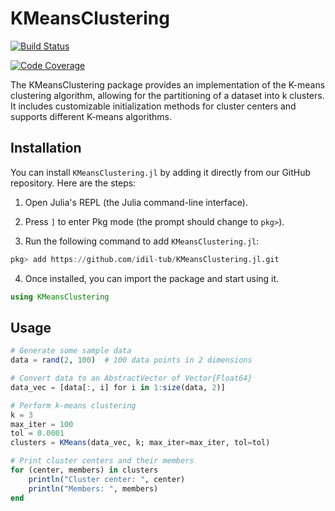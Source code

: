 # KMeansClustering

[![Build Status](https://github.com/idil-tub/KMeansClustering.jl/actions/workflows/CI.yml/badge.svg?branch=main)](https://github.com/idil-tub/KMeansClustering.jl/actions/workflows/CI.yml?query=branch%3Amain)

[![Code Coverage](https://codecov.io/github/idil-tub/KMeansClustering.jl/graph/badge.svg?token=MVVT1D4HSD)](https://codecov.io/github/idil-tub/KMeansClustering.jl)


The KMeansClustering package provides an implementation of the K-means clustering algorithm, allowing for the partitioning of a dataset into k clusters. It includes customizable initialization methods for cluster centers and supports different K-means algorithms.

## Installation

You can install `KMeansClustering.jl` by adding it directly from our GitHub repository. Here are the steps:

1. Open Julia's REPL (the Julia command-line interface).

2. Press `]` to enter Pkg mode (the prompt should change to `pkg>`).

3. Run the following command to add `KMeansClustering.jl`:

```julia
pkg> add https://github.com/idil-tub/KMeansClustering.jl.git
```

 4. Once installed, you can import the package and start using it.
```julia
using KMeansClustering
```

## Usage

```julia
# Generate some sample data
data = rand(2, 100)  # 100 data points in 2 dimensions

# Convert data to an AbstractVector of Vector{Float64}
data_vec = [data[:, i] for i in 1:size(data, 2)]

# Perform k-means clustering
k = 3
max_iter = 100
tol = 0.0001
clusters = KMeans(data_vec, k; max_iter=max_iter, tol=tol)

# Print cluster centers and their members
for (center, members) in clusters
    println("Cluster center: ", center)
    println("Members: ", members)
end

```




